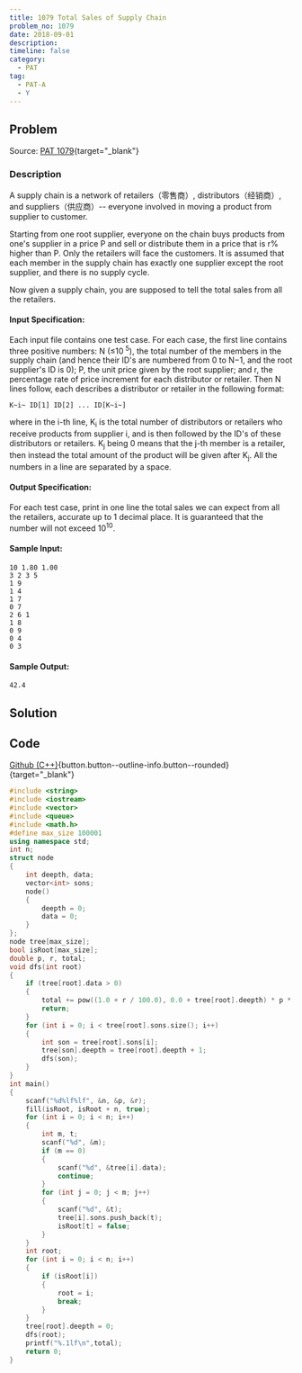 ```yaml
---
title: 1079 Total Sales of Supply Chain
problem_no: 1079
date: 2018-09-01
description: 
timeline: false
category:
  - PAT
tag:
  - PAT-A
  - Y
---
```


<!--more-->

## Problem

Source: [PAT 1079](){target="_blank"}

### Description

A supply chain is a network of retailers（零售商）, distributors（经销商）, and suppliers（供应商）-- everyone involved in moving a
product from supplier to customer.

Starting from one root supplier, everyone on the chain buys products from one's supplier in a price P and sell or
distribute them in a price that is r% higher than P. Only the retailers will face the customers. It is assumed that each
member in the supply chain has exactly one supplier except the root supplier, and there is no supply cycle.

Now given a supply chain, you are supposed to tell the total sales from all the retailers.

#### Input Specification:

Each input file contains one test case. For each case, the first line contains three positive numbers: N (≤10<sup>
5</sup>), the total number of the members in the supply chain (and hence their ID's are numbered from 0 to N−1, and the
root supplier's ID is 0); P, the unit price given by the root supplier; and r, the percentage rate of price increment
for each distributor or retailer. Then N lines follow, each describes a distributor or retailer in the following format:

`K~i~ ID[1] ID[2] ... ID[K~i~]`

where in the i-th line, K<sub>i</sub>  is the total number of distributors or retailers who receive products from
supplier i, and is then followed by the ID's of these distributors or retailers. K<sub>j</sub> being 0 means that the
j-th member is a retailer, then instead the total amount of the product will be given after K<sub>j</sub>. All the
numbers in a line are separated by a space.

#### Output Specification:

For each test case, print in one line the total sales we can expect from all the retailers, accurate up to 1 decimal
place. It is guaranteed that the number will not exceed 10<sup>10</sup>.

#### Sample Input:

```text
10 1.80 1.00
3 2 3 5
1 9
1 4
1 7
0 7
2 6 1
1 8
0 9
0 4
0 3
```

#### Sample Output:

```text
42.4
```

## Solution

## Code

[Github (C++)](https://github.com/Alomerry/algorithm/blob/master/pat/a/){button.button--outline-info.button--rounded}{target="_blank"}


```cpp
#include <string>
#include <iostream>
#include <vector>
#include <queue>
#include <math.h>
#define max_size 100001
using namespace std;
int n;
struct node
{
    int deepth, data;
    vector<int> sons;
    node()
    {
        deepth = 0;
        data = 0;
    }
};
node tree[max_size];
bool isRoot[max_size];
double p, r, total;
void dfs(int root)
{
    if (tree[root].data > 0)
    {
        total += pow((1.0 + r / 100.0), 0.0 + tree[root].deepth) * p * tree[root].data;
        return;
    }
    for (int i = 0; i < tree[root].sons.size(); i++)
    {
        int son = tree[root].sons[i];
        tree[son].deepth = tree[root].deepth + 1;
        dfs(son);
    }
}
int main()
{
    scanf("%d%lf%lf", &n, &p, &r);
    fill(isRoot, isRoot + n, true);
    for (int i = 0; i < n; i++)
    {
        int m, t;
        scanf("%d", &m);
        if (m == 0)
        {
            scanf("%d", &tree[i].data);
            continue;
        }
        for (int j = 0; j < m; j++)
        {
            scanf("%d", &t);
            tree[i].sons.push_back(t);
            isRoot[t] = false;
        }
    }
    int root;
    for (int i = 0; i < n; i++)
    {
        if (isRoot[i])
        {
            root = i;
            break;
        }
    }
    tree[root].deepth = 0;
    dfs(root);
    printf("%.1lf\n",total);
    return 0;
}
```
